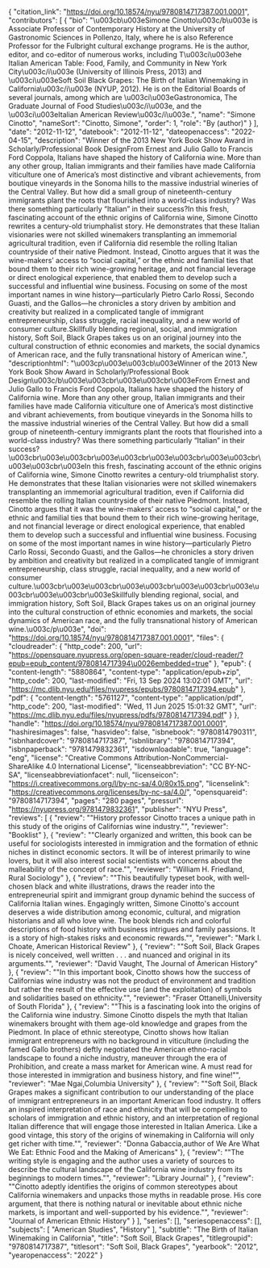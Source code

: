 {
   "citation_link": "https://doi.org/10.18574/nyu/9780814717387.001.0001",
   "contributors": [
     {
       "bio": "\u003cb\u003eSimone Cinotto\u003c/b\u003e is Associate Professor of Contemporary History at the University of Gastronomic Sciences in Pollenzo, Italy, where he is also Reference Professor for the Fulbright cultural exchange programs. He is the author, editor, and co-editor of numerous works, including T\u003ci\u003ehe Italian American Table: Food, Family, and Community in New York City\u003c/i\u003e (University of Illinois Press, 2013) and \u003ci\u003eSoft Soil Black Grapes: The Birth of Italian Winemaking in California\u003c/i\u003e (NYUP, 2012). He is on the Editorial Boards of several journals, among which are \u003ci\u003eGastronomica, The Graduate Journal of Food Studies\u003c/i\u003e, and the \u003ci\u003eItalian American Review\u003c/i\u003e.",
       "name": "Simone Cinotto",
       "nameSort": "Cinotto, Simone",
       "order": 1,
       "role": "By (author)"
     }
   ],
   "date": "2012-11-12",
   "datebook": "2012-11-12",
   "dateopenaccess": "2022-04-15",
   "description": "Winner of the 2013 New York Book Show Award in Scholarly/Professional Book DesignFrom Ernest and Julio Gallo to Francis Ford Coppola, Italians have shaped the history of California wine. More than any other group, Italian immigrants and their families have made California viticulture one of America’s most distinctive and vibrant achievements, from boutique vineyards in the Sonoma hills to the massive industrial wineries of the Central Valley. But how did a small group of nineteenth-century immigrants plant the roots that flourished into a world-class industry? Was there something particularly “Italian” in their success?In this fresh, fascinating account of the ethnic origins of California wine, Simone Cinotto rewrites a century-old triumphalist story. He demonstrates that these Italian visionaries were not skilled winemakers transplanting an immemorial agricultural tradition, even if California did resemble the rolling Italian countryside of their native Piedmont. Instead, Cinotto argues that it was the wine-makers’ access to “social capital,” or the ethnic and familial ties that bound them to their rich wine-growing heritage, and not financial leverage or direct enological experience, that enabled them to develop such a successful and influential wine business. Focusing on some of the most important names in wine history—particularly Pietro Carlo Rossi, Secondo Guasti, and the Gallos—he chronicles a story driven by ambition and creativity but realized in a complicated tangle of immigrant entrepreneurship, class struggle, racial inequality, and a new world of consumer culture.Skillfully blending regional, social, and immigration history, Soft Soil, Black Grapes takes us on an original journey into the cultural construction of ethnic economies and markets, the social dynamics of American race, and the fully transnational history of American wine.",
   "descriptionhtml": "\u003cp\u003e\u003cb\u003eWinner of the 2013 New York Book Show Award in Scholarly/Professional Book Design\u003c/b\u003e\u003cbr\u003e\u003cbr\u003eFrom Ernest and Julio Gallo to Francis Ford Coppola, Italians have shaped the history of California wine. More than any other group, Italian immigrants and their families have made California viticulture one of America’s most distinctive and vibrant achievements, from boutique vineyards in the Sonoma hills to the massive industrial wineries of the Central Valley. But how did a small group of nineteenth-century immigrants plant the roots that flourished into a world-class industry? Was there something particularly “Italian” in their success?\u003cbr\u003e\u003cbr\u003e\u003cbr\u003e\u003cbr\u003e\u003cbr\u003e\u003cbr\u003eIn this fresh, fascinating account of the ethnic origins of California wine, Simone Cinotto rewrites a century-old triumphalist story. He demonstrates that these Italian visionaries were not skilled winemakers transplanting an immemorial agricultural tradition, even if California did resemble the rolling Italian countryside of their native Piedmont. Instead, Cinotto argues that it was the wine-makers’ access to “social capital,” or the ethnic and familial ties that bound them to their rich wine-growing heritage, and not financial leverage or direct enological experience, that enabled them to develop such a successful and influential wine business. Focusing on some of the most important names in wine history—particularly Pietro Carlo Rossi, Secondo Guasti, and the Gallos—he chronicles a story driven by ambition and creativity but realized in a complicated tangle of immigrant entrepreneurship, class struggle, racial inequality, and a new world of consumer culture.\u003cbr\u003e\u003cbr\u003e\u003cbr\u003e\u003cbr\u003e\u003cbr\u003e\u003cbr\u003eSkillfully blending regional, social, and immigration history, Soft Soil, Black Grapes takes us on an original journey into the cultural construction of ethnic economies and markets, the social dynamics of American race, and the fully transnational history of American wine.\u003c/p\u003e",
   "doi": "https://doi.org/10.18574/nyu/9780814717387.001.0001",
   "files": {
     "cloudreader": {
       "http_code": 200,
       "url": "https://opensquare.nyupress.org/open-square-reader/cloud-reader/?epub=epub_content/9780814717394\u0026embedded=true"
     },
     "epub": {
       "content-length": "5880864",
       "content-type": "application/epub+zip",
       "http_code": 200,
       "last-modified": "Fri, 13 Sep 2024 13:02:01 GMT",
       "url": "https://mc.dlib.nyu.edu/files/nyupress/epubs/9780814717394.epub"
     },
     "pdf": {
       "content-length": "5761127",
       "content-type": "application/pdf",
       "http_code": 200,
       "last-modified": "Wed, 11 Jun 2025 15:01:32 GMT",
       "url": "https://mc.dlib.nyu.edu/files/nyupress/pdfs/9780814717394.pdf"
     }
   },
   "handle": "https://doi.org/10.18574/nyu/9780814717387.001.0001",
   "hashiresimages": false,
   "hasvideo": false,
   "isbnebook": "9780814790311",
   "isbnhardcover": "9780814717387",
   "isbnlibrary": "9780814717394",
   "isbnpaperback": "9781479832361",
   "isdownloadable": true,
   "language": "eng",
   "license": "Creative Commons Attribution-NonCommercial-ShareAlike 4.0 International License",
   "licenseabbreviation": "CC BY-NC-SA",
   "licenseabbreviationfacet": null,
   "licenseicon": "https://i.creativecommons.org/l/by-nc-sa/4.0/80x15.png",
   "licenselink": "https://creativecommons.org/licenses/by-nc-sa/4.0/",
   "opensquareid": "9780814717394",
   "pages": "280 pages",
   "pressurl": "https://nyupress.org/9781479832361",
   "publisher": "NYU Press",
   "reviews": [
     {
       "review": "\"History professor Cinotto traces a unique path in this study of the origins of Californias wine industry.\"",
       "reviewer": "Booklist"
     },
     {
       "review": "\"Clearly organized and written, this book can be useful for sociologists interested in immigration and the formation of ethnic niches in distinct economic sectors. It will be of interest primarily to wine lovers, but it will also interest social scientists with concerns about the malleability of the concept of race.\"",
       "reviewer": "William H. Friedland, Rural Sociology"
     },
     {
       "review": "\"This beautifully typeset book, with well-chosen black and white illustrations, draws the reader into the entrepreneurial spirit and immigrant group dynamic behind the success of California Italian wines. Engagingly written, Simone Cinotto's account deserves a wide distribution among economic, cultural, and migration historians and all who love wine. The book blends rich and colorful descriptions of food history with business intrigues and family passions. It is a story of high-stakes risks and economic rewards.\"",
       "reviewer": "Mark I. Choate, American Historical Review"
     },
     {
       "review": "\"Soft Soil, Black Grapes is nicely conceived, well written . . . and nuanced and original in its arguments.\"",
       "reviewer": "David Vaught, The Journal of American History"
     },
     {
       "review": "\"In this important book, Cinotto shows how the success of Californias wine industry was not the product of environment and tradition but rather the result of the effective use (and the exploitation) of symbols and solidarities based on ethnicity.\"",
       "reviewer": "Fraser Ottanelli,University of South Florida"
     },
     {
       "review": "\"This is a fascinating look into the origins of the California wine industry. Simone Cinotto dispels the myth that Italian winemakers brought with them age-old knowledge and grapes from the Piedmont. In place of ethnic stereotype, Cinotto shows how Italian immigrant entrepreneurs with no background in viticulture (including the famed Gallo brothers) deftly negotiated the American ethno-racial landscape to found a niche industry, maneuver through the era of Prohibition, and create a mass market for American wine. A must read for those interested in immigration and business history, and fine wine!\"",
       "reviewer": "Mae Ngai,Columbia University"
     },
     {
       "review": "\"Soft Soil, Black Grapes makes a significant contribution to our understanding of the place of immigrant entrepreneurs in an important American food industry. It offers an inspired interpretation of race and ethnicity that will be compelling to scholars of immigration and ethnic history, and an interpretation of regional Italian difference that will engage those interested in Italian America. Like a good vintage, this story of the origins of winemaking in California will only get richer with time.\"",
       "reviewer": "Donna Gabaccia,author of We Are What We Eat: Ethnic Food and the Making of Americans"
     },
     {
       "review": "\"The writing style is engaging and the author uses a variety of sources to describe the cultural landscape of the California wine industry from its beginnings to modern times.\"",
       "reviewer": "Library Journal"
     },
     {
       "review": "\"Cinotto adeptly identifies the origins of common stereotypes about  California winemakers and unpacks those myths in readable prose. His  core argument, that there is nothing natural or inevitable about ethnic  niche markets, is important and well-supported by his evidence.\"",
       "reviewer": "Journal of American Ethnic History"
     }
   ],
   "series": [],
   "seriesopenaccess": [],
   "subjects": [
     "American Studies",
     "History"
   ],
   "subtitle": "The Birth of Italian Winemaking in California",
   "title": "Soft Soil, Black Grapes",
   "titlegroupid": "9780814717387",
   "titlesort": "Soft Soil, Black Grapes",
   "yearbook": "2012",
   "yearopenaccess": "2022"
 }
